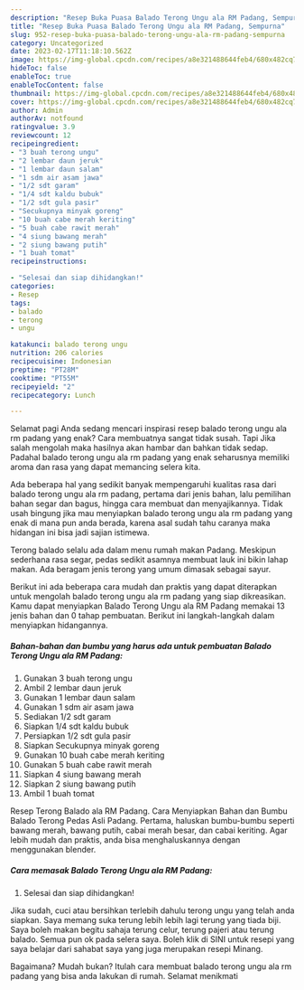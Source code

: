 ```yaml
---
description: "Resep Buka Puasa Balado Terong Ungu ala RM Padang, Sempurna"
title: "Resep Buka Puasa Balado Terong Ungu ala RM Padang, Sempurna"
slug: 952-resep-buka-puasa-balado-terong-ungu-ala-rm-padang-sempurna
category: Uncategorized
date: 2023-02-17T11:18:10.562Z
image: https://img-global.cpcdn.com/recipes/a8e321488644feb4/680x482cq70/balado-terong-ungu-ala-rm-padang-foto-resep-utama.jpg
hideToc: false
enableToc: true
enableTocContent: false
thumbnail: https://img-global.cpcdn.com/recipes/a8e321488644feb4/680x482cq70/balado-terong-ungu-ala-rm-padang-foto-resep-utama.jpg
cover: https://img-global.cpcdn.com/recipes/a8e321488644feb4/680x482cq70/balado-terong-ungu-ala-rm-padang-foto-resep-utama.jpg
author: Admin
authorAv: notfound
ratingvalue: 3.9
reviewcount: 12
recipeingredient:
- "3 buah terong ungu"
- "2 lembar daun jeruk"
- "1 lembar daun salam"
- "1 sdm air asam jawa"
- "1/2 sdt garam"
- "1/4 sdt kaldu bubuk"
- "1/2 sdt gula pasir"
- "Secukupnya minyak goreng"
- "10 buah cabe merah keriting"
- "5 buah cabe rawit merah"
- "4 siung bawang merah"
- "2 siung bawang putih"
- "1 buah tomat"
recipeinstructions:

- "Selesai dan siap dihidangkan!"
categories:
- Resep
tags:
- balado
- terong
- ungu

katakunci: balado terong ungu 
nutrition: 206 calories
recipecuisine: Indonesian
preptime: "PT28M"
cooktime: "PT55M"
recipeyield: "2"
recipecategory: Lunch

---
```



Selamat pagi Anda sedang mencari inspirasi resep balado terong ungu ala rm padang yang enak? Cara membuatnya sangat tidak susah. Tapi Jika salah mengolah maka hasilnya akan hambar dan bahkan tidak sedap. Padahal balado terong ungu ala rm padang yang enak seharusnya memiliki aroma dan rasa yang dapat memancing selera kita.


Ada beberapa hal yang sedikit banyak mempengaruhi kualitas rasa dari balado terong ungu ala rm padang, pertama dari jenis bahan, lalu pemilihan bahan segar dan bagus, hingga cara membuat dan menyajikannya. Tidak usah bingung jika mau menyiapkan balado terong ungu ala rm padang yang enak di mana pun anda berada, karena asal sudah tahu caranya maka hidangan ini bisa jadi sajian istimewa.

Terong balado selalu ada dalam menu rumah makan Padang. Meskipun sederhana rasa segar, pedas sedikit asamnya membuat lauk ini bikin lahap makan. Ada beragam jenis terong yang umum dimasak sebagai sayur.


Berikut ini ada beberapa cara mudah dan praktis yang dapat diterapkan untuk mengolah balado terong ungu ala rm padang yang siap dikreasikan. Kamu dapat menyiapkan Balado Terong Ungu ala RM Padang memakai 13 jenis bahan dan 0 tahap pembuatan. Berikut ini langkah-langkah dalam menyiapkan hidangannya.

<!--inarticleads1-->

##### Bahan-bahan dan bumbu yang harus ada untuk pembuatan Balado Terong Ungu ala RM Padang:

1. Gunakan 3 buah terong ungu
1. Ambil 2 lembar daun jeruk
1. Gunakan 1 lembar daun salam
1. Gunakan 1 sdm air asam jawa
1. Sediakan 1/2 sdt garam
1. Siapkan 1/4 sdt kaldu bubuk
1. Persiapkan 1/2 sdt gula pasir
1. Siapkan Secukupnya minyak goreng
1. Gunakan 10 buah cabe merah keriting
1. Gunakan 5 buah cabe rawit merah
1. Siapkan 4 siung bawang merah
1. Siapkan 2 siung bawang putih
1. Ambil 1 buah tomat


Resep Terong Balado ala RM Padang. Cara Menyiapkan Bahan dan Bumbu Balado Terong Pedas Asli Padang. Pertama, haluskan bumbu-bumbu seperti bawang merah, bawang putih, cabai merah besar, dan cabai keriting. Agar lebih mudah dan praktis, anda bisa menghaluskannya dengan menggunakan blender. 

<!--inarticleads2-->

##### Cara memasak Balado Terong Ungu ala RM Padang:


1. Selesai dan siap dihidangkan!

Jika sudah, cuci atau bersihkan terlebih dahulu terong ungu yang telah anda siapkan. Saya memang suka terung lebih lebih lagi terung yang tiada biji. Saya boleh makan begitu sahaja terung celur, terung pajeri atau terung balado. Semua pun ok pada selera saya. Boleh klik di SINI untuk resepi yang saya belajar dari sahabat saya yang juga merupakan resepi Minang. 

Bagaimana? Mudah bukan? Itulah cara membuat balado terong ungu ala rm padang yang bisa anda lakukan di rumah. Selamat menikmati
